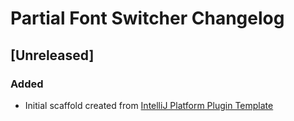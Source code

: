 <!-- Keep a Changelog guide -> https://keepachangelog.com -->

# Partial Font Switcher Changelog

## [Unreleased]
### Added
- Initial scaffold created from [IntelliJ Platform Plugin Template](https://github.com/JetBrains/intellij-platform-plugin-template)

